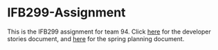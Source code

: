# IFB299-Assignment
This is the IFB299 assignment for team 94.
Click [here](https://docs.google.com/document/d/1EhrURijcSIIm35vJRa1RA-LjUK_3oGPOFztQaswpDq8/edit) for the developer stories document,
and [here](https://docs.google.com/document/d/1pfzOmAQoXpUwbm0J1g8UusvuOa9zEMvesQp_BzaNrA4/edit) for the spring planning document.